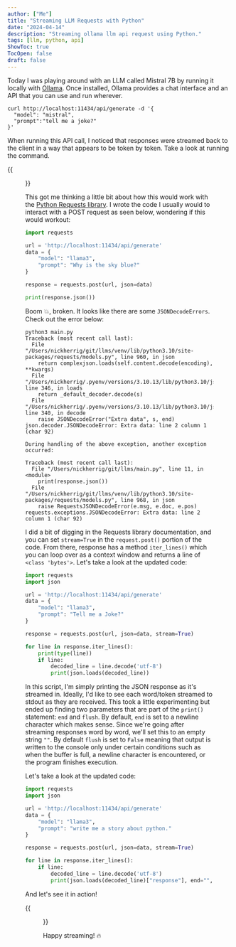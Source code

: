 ```yaml
---
author: ["Me"]
title: "Streaming LLM Requests with Python"
date: "2024-04-14"
description: "Streaming ollama llm api request using Python."
tags: [llm, python, api]
ShowToc: true
TocOpen: false
draft: false
---
```


Today I was playing around with an LLM called Mistral 7B by running it locally with [Ollama](https://github.com/ollama/ollama).
Once installed, Ollama provides a chat interface and an API that you can use and run wherever.

```shell
curl http://localhost:11434/api/generate -d '{
  "model": "mistral",
  "prompt":"tell me a joke?"
}'
```

When running this API call, I noticed that responses were streamed back to the client in a way that appears to be token by token. Take a look at running the command.

{{<figure src="/images/streaming_llm_python/streamed_response.gif" title="Streaming API Endpoint" alt="streaming API endpoint">}}

This got me thinking a little bit about how this would work with the [Python Requests library](https://requests.readthedocs.io/en/latest/).
I wrote the code I usually would to interact with a POST request as seen below, wondering if this would workout: 

```python
import requests

url = 'http://localhost:11434/api/generate'
data = {
    "model": "llama3",
    "prompt": "Why is the sky blue?"
}

response = requests.post(url, json=data)

print(response.json())
```

Boom 💥, broken. It looks like there are some `JSONDecodeErrors`. Check out the error below:

```shell
python3 main.py
Traceback (most recent call last):
  File "/Users/nickherrig/git/llms/venv/lib/python3.10/site-packages/requests/models.py", line 960, in json
    return complexjson.loads(self.content.decode(encoding), **kwargs)
  File "/Users/nickherrig/.pyenv/versions/3.10.13/lib/python3.10/json/__init__.py", line 346, in loads
    return _default_decoder.decode(s)
  File "/Users/nickherrig/.pyenv/versions/3.10.13/lib/python3.10/json/decoder.py", line 340, in decode
    raise JSONDecodeError("Extra data", s, end)
json.decoder.JSONDecodeError: Extra data: line 2 column 1 (char 92)

During handling of the above exception, another exception occurred:

Traceback (most recent call last):
  File "/Users/nickherrig/git/llms/main.py", line 11, in <module>
    print(response.json())
  File "/Users/nickherrig/git/llms/venv/lib/python3.10/site-packages/requests/models.py", line 968, in json
    raise RequestsJSONDecodeError(e.msg, e.doc, e.pos)
requests.exceptions.JSONDecodeError: Extra data: line 2 column 1 (char 92)
```

I did a bit of digging in the Requests library documentation, and you can set `stream=True` in the `request.post()` portion of the code.
From there, response has a method `iter_lines()` which you can loop over as a context window and returns a line of `<class 'bytes'>`.
Let's take a look at the updated code: 

```python
import requests
import json

url = 'http://localhost:11434/api/generate'
data = {
    "model": "llama3",
    "prompt": "Tell me a Joke?"
}

response = requests.post(url, json=data, stream=True)

for line in response.iter_lines():
    print(type(line))
    if line:
        decoded_line = line.decode('utf-8')
        print(json.loads(decoded_line))
```

In this script, I'm simply printing the JSON response as it's streamed in. Ideally, I'd like to see each word/token streamed to stdout as they are received.
This took a little experimenting but ended up finding two parameters that are part of the `print()` statement: `end` and `flush`.
By default, `end` is set to a newline character which makes sense. Since we're going after streaming responses word by word, we'll set this to an empty string `""`.
By default `flush` is set to `False` meaning that output is written to the console only under certain conditions such as when the buffer is full, a newline character is encountered, or the program finishes execution.

Let's take a look at the updated code:

```python
import requests
import json

url = 'http://localhost:11434/api/generate'
data = {
    "model": "llama3",
    "prompt": "write me a story about python."
}

response = requests.post(url, json=data, stream=True)

for line in response.iter_lines():
    if line:
        decoded_line = line.decode('utf-8')
        print(json.loads(decoded_line)["response"], end="", flush=True)
```

And let's see it in action!

{{<figure src="/images/streaming_llm_python/final.gif" title="Streaming with Python" alt="streaming with python">}}

Happy streaming! 🔥
